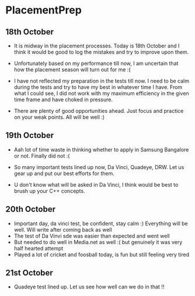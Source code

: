 # PlacementPrep

## 18th October

- It is midway in the placement processes. Today is 18th October and I think it would be good to log the mistakes and try to improve upon them.

- Unfortunately based on my performance till now, I am uncertain that how the placement season will turn out for me :(

- I have not reflected my preparation in the tests till now. I need to be calm during the tests and try to have my best in whatever time I have. From what I could see, I did not work with my maximum efficiency in the given time frame and have choked in pressure.

- There are plenty of good opportunities ahead. Just focus and practice on your weak points. All will be well :)

## 19th October

- Aah lot of time waste in thinking whether to apply in Samsung Bangalore or not. Finally did not :(

- So many important tests lined up now, Da Vinci, Quadeye, DRW. Let us gear up and put our best efforts for them.

- U don't know what will be asked in Da Vinci, I think would be best to brush up your C++ concepts.

## 20th October

- Important day, da vinci test, be confident, stay calm :) Everything will be well. Will write after coming back as well
- The test of Da Vinvi sde was easier than expected and went well
- But needed to do well in Media.net as well :( but genuinely it was very half hearted attempt
- Played a lot of cricket and foosball today, is fun but still feeling very tired
  

## 21st October

- Quadeye test lined up. Let us see how well can we do in that !!

